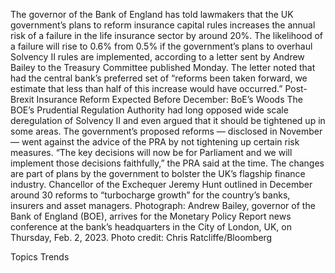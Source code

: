 The governor of the Bank of England has told lawmakers that the UK government’s plans to reform insurance capital rules increases the annual risk of a failure in the life insurance sector by around 20%.
The likelihood of a failure will rise to 0.6% from 0.5% if the government’s plans to overhaul Solvency II rules are implemented, according to a letter sent by Andrew Bailey to the Treasury Committee published Monday.
The letter noted that had the central bank’s preferred set of “reforms been taken forward, we estimate that less than half of this increase would have occurred.”
Post-Brexit Insurance Reform Expected Before December: BoE’s Woods
The BOE’s Prudential Regulation Authority had long opposed wide scale deregulation of Solvency II and even argued that it should be tightened up in some areas. The government’s proposed reforms — disclosed in November — went against the advice of the PRA by not tightening up certain risk measures.
“The key decisions will now be for Parliament and we will implement those decisions faithfully,” the PRA said at the time.
The changes are part of plans by the government to bolster the UK’s flagship finance industry. Chancellor of the Exchequer Jeremy Hunt outlined in December around 30 reforms to “turbocharge growth” for the country’s banks, insurers and asset managers.
Photograph: Andrew Bailey, governor of the Bank of England (BOE), arrives for the Monetary Policy Report news conference at the bank’s headquarters in the City of London, UK, on Thursday, Feb. 2, 2023. Photo credit: Chris Ratcliffe/Bloomberg

Topics
Trends
